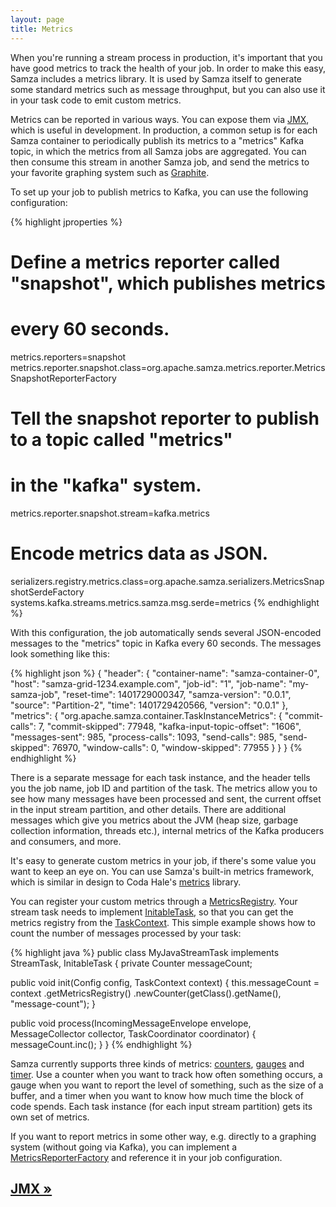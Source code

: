 ```yaml
---
layout: page
title: Metrics
---
```

<!--
   Licensed to the Apache Software Foundation (ASF) under one or more
   contributor license agreements.  See the NOTICE file distributed with
   this work for additional information regarding copyright ownership.
   The ASF licenses this file to You under the Apache License, Version 2.0
   (the "License"); you may not use this file except in compliance with
   the License.  You may obtain a copy of the License at

       http://www.apache.org/licenses/LICENSE-2.0

   Unless required by applicable law or agreed to in writing, software
   distributed under the License is distributed on an "AS IS" BASIS,
   WITHOUT WARRANTIES OR CONDITIONS OF ANY KIND, either express or implied.
   See the License for the specific language governing permissions and
   limitations under the License.
-->

When you're running a stream process in production, it's important that you have good metrics to track the health of your job. In order to make this easy, Samza includes a metrics library. It is used by Samza itself to generate some standard metrics such as message throughput, but you can also use it in your task code to emit custom metrics.

Metrics can be reported in various ways. You can expose them via [JMX](jmx.html), which is useful in development. In production, a common setup is for each Samza container to periodically publish its metrics to a "metrics" Kafka topic, in which the metrics from all Samza jobs are aggregated. You can then consume this stream in another Samza job, and send the metrics to your favorite graphing system such as [Graphite](http://graphite.wikidot.com/).

To set up your job to publish metrics to Kafka, you can use the following configuration:

{% highlight jproperties %}
# Define a metrics reporter called "snapshot", which publishes metrics
# every 60 seconds.
metrics.reporters=snapshot
metrics.reporter.snapshot.class=org.apache.samza.metrics.reporter.MetricsSnapshotReporterFactory

# Tell the snapshot reporter to publish to a topic called "metrics"
# in the "kafka" system.
metrics.reporter.snapshot.stream=kafka.metrics

# Encode metrics data as JSON.
serializers.registry.metrics.class=org.apache.samza.serializers.MetricsSnapshotSerdeFactory
systems.kafka.streams.metrics.samza.msg.serde=metrics
{% endhighlight %}

With this configuration, the job automatically sends several JSON-encoded messages to the "metrics" topic in Kafka every 60 seconds. The messages look something like this:

{% highlight json %}
{
  "header": {
    "container-name": "samza-container-0",
    "host": "samza-grid-1234.example.com",
    "job-id": "1",
    "job-name": "my-samza-job",
    "reset-time": 1401729000347,
    "samza-version": "0.0.1",
    "source": "Partition-2",
    "time": 1401729420566,
    "version": "0.0.1"
  },
  "metrics": {
    "org.apache.samza.container.TaskInstanceMetrics": {
      "commit-calls": 7,
      "commit-skipped": 77948,
      "kafka-input-topic-offset": "1606",
      "messages-sent": 985,
      "process-calls": 1093,
      "send-calls": 985,
      "send-skipped": 76970,
      "window-calls": 0,
      "window-skipped": 77955
    }
  }
}
{% endhighlight %}

There is a separate message for each task instance, and the header tells you the job name, job ID and partition of the task. The metrics allow you to see how many messages have been processed and sent, the current offset in the input stream partition, and other details. There are additional messages which give you metrics about the JVM (heap size, garbage collection information, threads etc.), internal metrics of the Kafka producers and consumers, and more.

It's easy to generate custom metrics in your job, if there's some value you want to keep an eye on. You can use Samza's built-in metrics framework, which is similar in design to Coda Hale's [metrics](http://metrics.dropwizard.io/) library.

You can register your custom metrics through a [MetricsRegistry](../api/javadocs/org/apache/samza/metrics/MetricsRegistry.html). Your stream task needs to implement [InitableTask](../api/javadocs/org/apache/samza/task/InitableTask.html), so that you can get the metrics registry from the [TaskContext](../api/javadocs/org/apache/samza/task/TaskContext.html). This simple example shows how to count the number of messages processed by your task:

{% highlight java %}
public class MyJavaStreamTask implements StreamTask, InitableTask {
  private Counter messageCount;

  public void init(Config config, TaskContext context) {
    this.messageCount = context
      .getMetricsRegistry()
      .newCounter(getClass().getName(), "message-count");
  }

  public void process(IncomingMessageEnvelope envelope,
                      MessageCollector collector,
                      TaskCoordinator coordinator) {
    messageCount.inc();
  }
}
{% endhighlight %}

Samza currently supports three kinds of metrics: [counters](../api/javadocs/org/apache/samza/metrics/Counter.html), [gauges](../api/javadocs/org/apache/samza/metrics/Gauge.html) and [timer](../api/javadocs/org/apache/samza/metrics/Timer.html). Use a counter when you want to track how often something occurs, a gauge when you want to report the level of something, such as the size of a buffer, and a timer when you want to know how much time the block of code spends. Each task instance (for each input stream partition) gets its own set of metrics.

If you want to report metrics in some other way, e.g. directly to a graphing system (without going via Kafka), you can implement a [MetricsReporterFactory](../api/javadocs/org/apache/samza/metrics/MetricsReporterFactory.html) and reference it in your job configuration.

## [JMX &raquo;](jmx.html)
